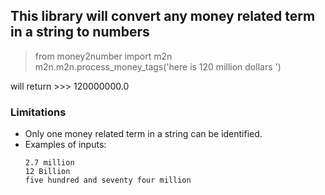 ## This library will convert any money related term in a string to numbers

> from money2number import m2n<br>
> m2n.m2n.process_money_tags('here is 120 million dollars ')<br>

 will return >>> 120000000.0
 
 <h3>Limitations</h3>
 <p>
 <ul>
    <li>Only one money related term in a string can be identified.</li>
    <li>Examples of inputs:
    
    2.7 million
    12 Billion
    five hundred and seventy four million 
 </ul>
 
 
 </p>